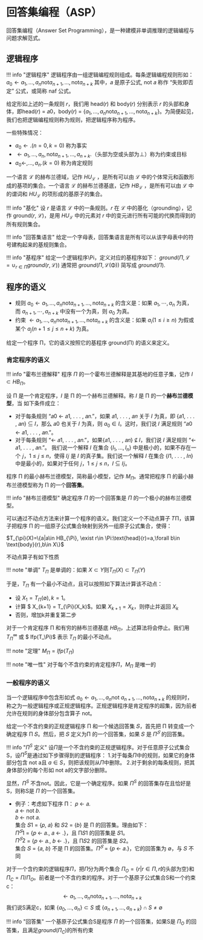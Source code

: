 # 回答集编程（ASP）

回答集编程（Answer Set Programming），是一种建模非单调推理的逻辑编程与问题求解范式。

## 逻辑程序

!!! info "逻辑程序"
    逻辑程序由一组逻辑编程规则组成。每条逻辑编程规则形如：
    $a_0\leftarrow a_1,\dots,a_n \text{not} a_{n+1},\dots, \text{not} a_{n+k}$
    其中，𝑎 是原子公式, not 𝑎 称作 “失败即否定” 公式，或简称 naf 公式。

给定形如上述的一条规则 𝑟，我们用 head(𝑟) 和 body(𝑟) 分别表示 𝑟 的头部和身体，即head(𝑟) = 𝑎0，body(𝑟) = {$a_1,\dots,a_n \text{not} a_{n+1},\dots, \text{not} a_{n+k}$}。为简便起见，我们也把逻辑编程规则称为规则，把逻辑程序称为程序。

一些特殊情况：

- $a_0\leftarrow.(n=0,k=0)$ 称为事实
- $\leftarrow a_1,\dots,a_n,\text{not} a_{n+1},\dots,a_{n+k}.$（头部为空或头部为$\bot$）称为约束或目标
- $a_0\leftarrow,\dots,a_n.(k=0)$ 称为肯定规则

一个语言 $\mathcal{L}$ 的赫布兰德域，记作 $HU_{\mathcal{L}}$ ，是所有可以由 $\mathcal{L}$ 中的个体常元和函数形成的基项的集合。一个语言 $\mathcal{L}$ 的赫布兰德基底，记作 $HB_{\mathcal{L}}$ ，是所有可以由 $\mathcal{L}$ 中的谓词和 $HU_{\mathcal{L}}$ 的项形成的基原子的集合。


!!! info "基化"
    设 $r$ 是语言 $\mathcal{L}$ 中的一条规则。𝑟 在 $\mathcal{L}$ 中的基化（grounding），记作 ground(𝑟, $\mathcal{L}$)，是用 $HU_{\mathcal{L}}$ 中的元素对 𝑟 中的变元进行所有可能的代换而得到的所有规则集合。


!!! info "回答集语言"
    给定一个字母表，回答集语言是所有可以从该字母表中的符号建构起来的基规则集合。

!!! info "基程序"
    给定一个逻辑程序\Pi，定义对应的基程序如下：
    $ground(\Pi,\mathcal{L} = \cup_{r \in \Pi} ground(r, \mathcal{L}))$
    通常把 $ground(\Pi,\mathcal{L(\Phi)})$ 简写成 $ground(\Pi)$.



## 程序的语义

- 规则 $a_0\leftarrow a_1,\dots,a_n \text{not} a_{n+1},\dots, \text{not} a_{n+k}$ 的含义是：如果 $a_1, \cdots,a_n$ 为真，而 $a_{n+1},\cdots,a_{n+k}$ 中没有一个为真，则 $a_0$ 为真。
- 约束 $\leftarrow a_1,\dots,a_n \text{not} a_{n+1},\dots, \text{not} a_{n+k}$ 的含义是：如果 $a_i(1\leq i \geq n)$ 为假或某个 $a_j(n+1\leq j \leq n+k)$ 为真。

给定一个程序 Π，它的语义按照它的基程序 ground(Π) 的语义来定义。

### 肯定程序的语义

!!! info "霍布兰德解释"
    程序 $\Pi$ 的一个霍布兰德解释是其基地的任意子集，记作 $I\subset HB_{\Pi}$。

设 Π 是一个肯定程序，𝐼 是 Π 的一个赫布兰德解释。称 𝐼 是 Π 的一个**赫布兰德模型**，当
如下条件成立：
- 对于每条规则 “𝑎0 ← 𝑎1, . . . , 𝑎𝑛.”，如果 𝑎1, . . . , 𝑎𝑛 关于 𝐼 为真，即 {𝑎1, . . . , 𝑎𝑛} ⊆ 𝐼，那么 𝑎0 也关于 𝐼 为真，则 $a_0\in I$。这时，我们说 𝐼 满足规则 “𝑎0 ← 𝑎1, . . . , 𝑎𝑛.”。
- 对于每条规则 “← 𝑎1, . . . , 𝑎𝑛.”，如果{𝑎1, . . . , 𝑎𝑛} ⊈ 𝐼，我们说 𝐼 满足规则 “← 𝑎1, . . . , 𝑎𝑛.”。
我们说一个解释 𝐼 在集合 $\{I_1,\dots,I_n\}$ 中是极小的，如果不存在一个 𝑗，1 ≤ 𝑗 ≤ 𝑛，使得 𝐼𝑗 是 𝐼 的真子集。我们说一个解释 𝐼 在集合 {𝐼1, . . . , 𝐼𝑛} 中是最小的，如果对于任何 𝑗，1 ≤ 𝑗 ≤ 𝑛，𝐼 ⊆ 𝐼𝑗。

程序 Π 的最小赫布兰德模型，简称最小模型，记作 $M_{\Pi}$。通常把程序 Π 的最小赫布兰德模型称为 Π 的一个**回答集**。

!!! info "赫布兰德模型"
    确定程序 $\Pi$ 的一个回答集是 $\Pi$ 的一个极小的赫布兰德模型。

可以通过不动点方法来计算一个程序的语义。我们定义一个不动点算子 𝑇Π，该算子把程序 Π 的一组原子公式集合映射到另外一组原子公式集合，使得：

$T_{\pi}(X)=\{a|a\in HB_{\Pi}, \exist r\in \Pi:\text{head}(r)=a,\forall b\in \text{body}(r),b\in X\}$

不动点算子有如下性质

!!! note "单调"
    $T_\Pi$ 是单调的：如果 $X\subset Y\text{则}T_\Pi(X)\subset T_\Pi(Y)$

于是，$T_\Pi$ 有一个最小不动点，且可以按照如下算法计算该不动点：

- 设 $X_1=T_\Pi(\emptyset), k=1$。
- 计算 $ X_{k+1} = T_{\Pi}(X_k)$。如果 $X_{k+1}=X_k$，则停止并返回 $X_k$
- 否则，增加k并重复第二步

对于一个肯定程序 Π 和有穷的赫布兰德基底 $HB_\Pi$，上述算法将会停止。我们用 $T_\Pi^\infty$ 或 $ lfp(T_\Pi)$ 表示 $T_\Pi$ 的最小不动点。

!!! note "定理"
    $M_\Pi = lfp(T_\Pi)$

!!! note "唯一性"
    对于每个不含约束的肯定程序$\Pi$，$M_\Pi$ 是唯一的


### 一般程序的语义

当一个逻辑程序中包含形如式 $a_0\leftarrow a_1,\dots,a_n \text{not}\ a_{n+1},\dots, \text{not} a_{n+k}$ 的规则时，称之为一般逻辑程序或正规逻辑程序。正规逻辑程序是肯定程序的超集，因为前者允许在规则的身体部分包含算子 not。

给定一个不含约束的正规逻辑程序 Π 和一个候选回答集 𝑆，首先把 Π 转变成一个确定程序 Π
𝑆。然后，把 𝑆 定义为Π 的一个回答集，如果 𝑆 是 $Π^𝑆$ 的回答集。

!!! info "$\Pi^S$ 定义"
    设$\Pi$是一个不含约束的正规逻辑程序。对于任意原子公式集合S，设$\Pi^S$是通过如下步骤得到的逻辑程序：
    1.对于每条$\Pi$中的规则，如果它的身体部分包含 not a且 $a\in S$，则把该规则从$\Pi$中删除。
    2.对于剩余的每条规则，把其身体部分的每个形如 not a的文字部分删除。

显然，$\Pi^S$ 不含not。因此，它是一个确定程序。如果 $\Pi^S$ 的回答集存在且恰好是S，则称S是 $\Pi$ 的一个回答集。

- 例子：考虑如下程序 Π：
𝑝 ← 𝑎.  
𝑎 ← not 𝑏.  
𝑏 ← not 𝑎.  
集合 𝑆1 = {𝑝, 𝑎} 和 𝑆2 = {𝑏} 是 Π 的回答集。理由如下：  
$Π^𝑆1$ = {𝑝 ← 𝑎., 𝑎 ← .}，且 Π𝑆1 的回答集是 𝑆1。  
$Π^𝑆2$ = {𝑝 ← 𝑎., 𝑏 ← .}，且 Π𝑆2 的回答集是 𝑆2。  
集合 𝑆 = {𝑎, 𝑏} 不是 Π 的回答集。$Π^𝑆$ = {𝑝 ← 𝑎.}，它的回答集为 ∅，与 𝑆 不同  


对于一个含约束的逻辑程序$\Pi$，把$\Pi$分为两个集合 $\Pi_O=\{r|r\in\Pi,r\text{的头部为空}\}$和 $\Pi_C=\Pi / \Pi_O$。前者是一个不含约束的程序。对于一个基原子公式集合S和一个约束c：
$$
\leftarrow a_1,\dots,a_n \text{not} a_{n+1},\dots, \text{not} a_{n+k}
$$
我们说S满足c，如果 $\{a_0,\dots,a_n\} \subset S$ 或 $\{a_{n+1},\dots,a_{n+k}\}\cap S\neq \emptyset$


!!! info "回答集"
    一个基原子公式集合S是程序 $\Pi$ 的一个回答集，如果S是 $\Pi_O$ 的回答集，且满足$ground(\Pi_C)$的所有约束

